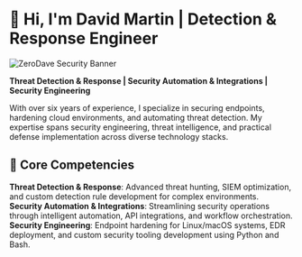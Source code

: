 # 👋 Hi, I'm David Martin | Detection & Response Engineer

![ZeroDave Security Banner](https://github.com/user-attachments/assets/38f456d9-a32c-4a7f-a7c8-1a613ad68c10)

**Threat Detection & Response | Security Automation & Integrations | Security Engineering**

With over six years of experience, I specialize in securing endpoints, hardening cloud environments, and automating threat detection. My expertise spans security engineering, threat intelligence, and practical defense implementation across diverse technology stacks.

## 🔧 Core Competencies

**Threat Detection & Response**: Advanced threat hunting, SIEM optimization, and custom detection rule development for complex environments.
**Security Automation & Integrations**: Streamlining security operations through intelligent automation, API integrations, and workflow orchestration.
**Security Engineering**: Endpoint hardening for Linux/macOS systems, EDR deployment, and custom security tooling development using Python and Bash.


